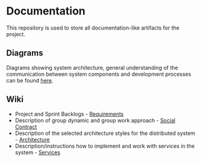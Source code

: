 # Documentation
This repository is used to store all documentation-like artifacts for the project.

## Diagrams
Diagrams showing system architecture, general understanding of the communication between system components and development processes can be found [here](https://git.chalmers.se/courses/dit355/2024/student_teams/dit356_2024_02/documentation/-/tree/main/diagrams?ref_type=heads).

## Wiki
- Project and Sprint Backlogs - [Requirements](https://git.chalmers.se/courses/dit355/2024/student_teams/dit356_2024_02/gothteeth/-/wikis/Requirements)
- Description of group dynamic and group work approach - [Social Contract](https://git.chalmers.se/courses/dit355/2024/student_teams/dit356_2024_02/gothteeth/-/wikis/Social-Contract)
- Description of the selected architecture styles for the distributed system - [Architecture](https://git.chalmers.se/courses/dit355/2024/student_teams/dit356_2024_02/documentation/-/wikis/Architecture)
- Description/instructions how to implement and work with services in the system - [Services](https://git.chalmers.se/courses/dit355/2024/student_teams/dit356_2024_02/documentation/-/wikis/Services)


